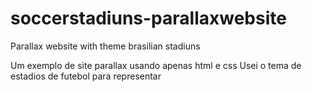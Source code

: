 # soccerstadiuns-parallaxwebsite
Parallax  website with theme brasilian stadiuns 

Um exemplo de site parallax usando apenas html e css 
Usei o tema de estadios de futebol para representar
